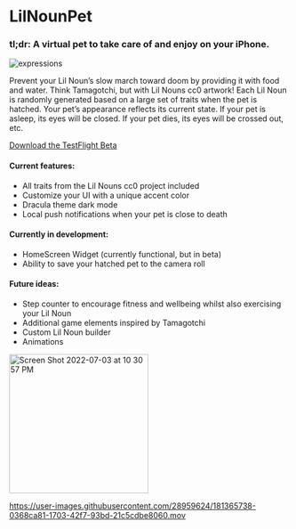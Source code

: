 # LilNounPet

### tl;dr: A virtual pet to take care of and enjoy on your iPhone. 

![expressions](https://user-images.githubusercontent.com/28959624/177456960-75afeba2-b428-4299-ae1d-979b62e8e950.png)

Prevent your Lil Noun’s slow march toward doom by providing it with food and water. Think Tamagotchi, but with Lil Nouns cc0 artwork! Each Lil Noun is randomly generated based on a large set of traits when the pet is hatched. Your pet’s appearance reflects its current state. If your pet is asleep, its eyes will be closed. If your pet dies, its eyes will be crossed out, etc.

[Download the TestFlight Beta](https://testflight.apple.com/join/xbAAiLmE)


#### Current features:
* All traits from the Lil Nouns cc0 project included
* Customize your UI with a unique accent color
* Dracula theme dark mode
* Local push notifications when your pet is close to death

#### Currently in development:
* HomeScreen Widget (currently functional, but in beta)
* Ability to save your hatched pet to the camera roll

#### Future ideas:
* Step counter to encourage fitness and wellbeing whilst also exercising your Lil Noun
* Additional game elements inspired by Tamagotchi
* Custom Lil Noun builder
* Animations


<img width="250" alt="Screen Shot 2022-07-03 at 10 30 57 PM" src="https://user-images.githubusercontent.com/28959624/178802929-792b54be-d04a-4533-874b-88c54ed92195.png">


https://user-images.githubusercontent.com/28959624/181365738-0368ca81-1703-42f7-93bd-21c5cdbe8060.mov






